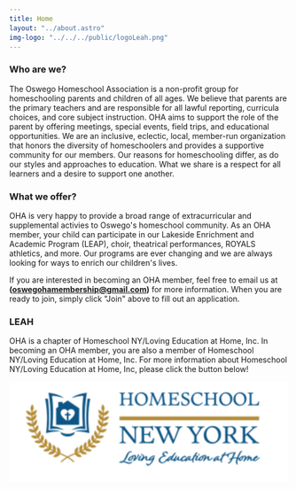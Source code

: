 ```yaml
---
title: Home
layout: "../about.astro"
img-logo: "../../../public/logoLeah.png"
---
```


### Who are we?

The Oswego Homeschool Association is a non-profit group for homeschooling parents and children of all ages. We believe that parents are the primary teachers and are responsible for all lawful reporting, curricula choices, and core subject instruction. OHA aims to support the role of the parent by offering meetings, special events, field trips, and educational opportunities. We are an inclusive, eclectic, local, member-run organization that honors the diversity of homeschoolers and provides a supportive community for our members. Our reasons for homeschooling differ, as do our styles and approaches to education. What we share is a respect for all learners and a desire to support one another.

### What we offer?

OHA is very happy to provide a broad range of extracurricular and supplemental activies to Oswego's homeschool community. As an OHA member, your child can participate in our Lakeside Enrichment and Academic Program (LEAP), choir, theatrical performances, ROYALS athletics, and more. Our programs are ever changing and we are always looking for ways to enrich our children's lives.

If you are interested in becoming an OHA member, feel free to email us at **(oswegohamembership@gmail.com)** for more information. When you are ready to join, simply click "Join" above to fill out an application.

### LEAH

OHA is a chapter of Homeschool NY/Loving Education at Home, Inc. In becoming an OHA member, you are also a member of Homeschool NY/Loving Education at Home, Inc. For more information about Homeschool NY/Loving Education at Home, Inc, please click the button below!

[![image](../../../public/logoLeah.png)](https://www.leah.org/)
